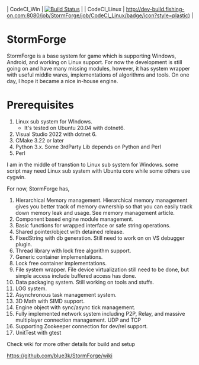 
| CodeCI_Win | [![Build Status](http://dev-build.fishing-on.com:8080/buildStatus/icon?job=StormForge%2FCodeCI_Win)](http://dev-build.fishing-on.com:8080/job/StormForge/job/CodeCI_Win/) |
| CodeCI_Linux | [http://dev-build.fishing-on.com:8080/job/StormForge/job/CodeCI_Linux/badge/icon?style=plastic)](http://dev-build.fishing-on.com:8080/job/StormForge/job/CodeCI_Linux/) |
 

# StormForge

StormForge is a base system for game which is supporting Windows, Android, and working on Linux support.
For now the development is still going on and have many missing modules, however, it has system wrapper with useful middle wares, implementations of algorithms and tools. On one day, I hope it became a nice in-house engine.

# Prerequisites
1. Linux sub system for WIndows. 
	- It's tested on Ubuntu 20.04 with dotnet6.
1. Visual Studio 2022 with dotnet 6. 
1. CMake 3.22 or later
1. Python 3.x. Some 3rdParty Lib depends on Python and Perl
1. Perl


I am in the middle of transtion to Linux sub system for Windows. some script may need Linux sub system with Ubuntu core while some others use cygwin.

For now, StormForge has,
1. Hierarchical Memory management. Hierarchical memory management gives you better track of memory ownership so that you can easily track down memory leak and usage. See memory management article.
1. Component based engine module management.
1. Basic functions for wrapped interface or safe string operations.
1. Shared pointer/object with detained release.
1. FixedString with db generation. Still need to work on on VS debugger plugin.
1. Thread library with lock free algorithm support.
1. Generic container implementations.
1. Lock free container implementations.
1. File system wrapper. File device virtualization still need to be done, but simple access include buffered access has done.
1. Data packaging system. Still working on tools and stuffs.
1. LOG system.
1. Asynchronous task management system.
1. 3D Math with SIMD support.
1. Engine object with sync/async tick management.
1. Fully implemented network system including P2P, Relay, and massive multiplayer connection management. UDP and TCP
1. Supporting Zookeeper connection for dev/rel support.
1. UnitTest with gtest


Check wiki for more other details for build and setup

https://github.com/blue3k/StormForge/wiki




